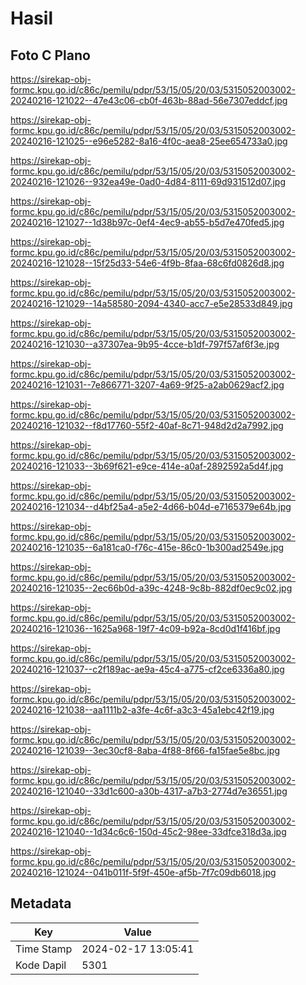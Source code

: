 # Hasil

## Foto C Plano

https://sirekap-obj-formc.kpu.go.id/c86c/pemilu/pdpr/53/15/05/20/03/5315052003002-20240216-121022--47e43c06-cb0f-463b-88ad-56e7307eddcf.jpg

https://sirekap-obj-formc.kpu.go.id/c86c/pemilu/pdpr/53/15/05/20/03/5315052003002-20240216-121025--e96e5282-8a16-4f0c-aea8-25ee654733a0.jpg

https://sirekap-obj-formc.kpu.go.id/c86c/pemilu/pdpr/53/15/05/20/03/5315052003002-20240216-121026--932ea49e-0ad0-4d84-8111-69d931512d07.jpg

https://sirekap-obj-formc.kpu.go.id/c86c/pemilu/pdpr/53/15/05/20/03/5315052003002-20240216-121027--1d38b97c-0ef4-4ec9-ab55-b5d7e470fed5.jpg

https://sirekap-obj-formc.kpu.go.id/c86c/pemilu/pdpr/53/15/05/20/03/5315052003002-20240216-121028--15f25d33-54e6-4f9b-8faa-68c6fd0826d8.jpg

https://sirekap-obj-formc.kpu.go.id/c86c/pemilu/pdpr/53/15/05/20/03/5315052003002-20240216-121029--14a58580-2094-4340-acc7-e5e28533d849.jpg

https://sirekap-obj-formc.kpu.go.id/c86c/pemilu/pdpr/53/15/05/20/03/5315052003002-20240216-121030--a37307ea-9b95-4cce-b1df-797f57af6f3e.jpg

https://sirekap-obj-formc.kpu.go.id/c86c/pemilu/pdpr/53/15/05/20/03/5315052003002-20240216-121031--7e866771-3207-4a69-9f25-a2ab0629acf2.jpg

https://sirekap-obj-formc.kpu.go.id/c86c/pemilu/pdpr/53/15/05/20/03/5315052003002-20240216-121032--f8d17760-55f2-40af-8c71-948d2d2a7992.jpg

https://sirekap-obj-formc.kpu.go.id/c86c/pemilu/pdpr/53/15/05/20/03/5315052003002-20240216-121033--3b69f621-e9ce-414e-a0af-2892592a5d4f.jpg

https://sirekap-obj-formc.kpu.go.id/c86c/pemilu/pdpr/53/15/05/20/03/5315052003002-20240216-121034--d4bf25a4-a5e2-4d66-b04d-e7165379e64b.jpg

https://sirekap-obj-formc.kpu.go.id/c86c/pemilu/pdpr/53/15/05/20/03/5315052003002-20240216-121035--6a181ca0-f76c-415e-86c0-1b300ad2549e.jpg

https://sirekap-obj-formc.kpu.go.id/c86c/pemilu/pdpr/53/15/05/20/03/5315052003002-20240216-121035--2ec66b0d-a39c-4248-9c8b-882df0ec9c02.jpg

https://sirekap-obj-formc.kpu.go.id/c86c/pemilu/pdpr/53/15/05/20/03/5315052003002-20240216-121036--1625a968-19f7-4c09-b92a-8cd0d1f416bf.jpg

https://sirekap-obj-formc.kpu.go.id/c86c/pemilu/pdpr/53/15/05/20/03/5315052003002-20240216-121037--c2f189ac-ae9a-45c4-a775-cf2ce6336a80.jpg

https://sirekap-obj-formc.kpu.go.id/c86c/pemilu/pdpr/53/15/05/20/03/5315052003002-20240216-121038--aa1111b2-a3fe-4c6f-a3c3-45a1ebc42f19.jpg

https://sirekap-obj-formc.kpu.go.id/c86c/pemilu/pdpr/53/15/05/20/03/5315052003002-20240216-121039--3ec30cf8-8aba-4f88-8f66-fa15fae5e8bc.jpg

https://sirekap-obj-formc.kpu.go.id/c86c/pemilu/pdpr/53/15/05/20/03/5315052003002-20240216-121040--33d1c600-a30b-4317-a7b3-2774d7e36551.jpg

https://sirekap-obj-formc.kpu.go.id/c86c/pemilu/pdpr/53/15/05/20/03/5315052003002-20240216-121040--1d34c6c6-150d-45c2-98ee-33dfce318d3a.jpg

https://sirekap-obj-formc.kpu.go.id/c86c/pemilu/pdpr/53/15/05/20/03/5315052003002-20240216-121024--041b011f-5f9f-450e-af5b-7f7c09db6018.jpg


## Metadata

| Key        | Value               |
| ---------- | ------------------- |
| Time Stamp | 2024-02-17 13:05:41 |
| Kode Dapil | 5301                |



